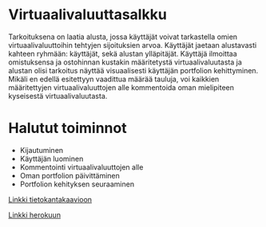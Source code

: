 # Virtuaalivaluuttasalkku 

Tarkoituksena on laatia alusta, jossa käyttäjät voivat tarkastella omien virtuaalivaluuttoihin tehtyjen sijoituksien arvoa. Käyttäjät jaetaan alustavasti kahteen ryhmään: käyttäjät, sekä alustan ylläpitäjät. Käyttäjä ilmoittaa omistuksensa ja ostohinnan kustakin määritetystä virtuaalivaluutasta ja alustan olisi tarkoitus näyttää visuaalisesti käyttäjän portfolion kehittyminen. Mikäli en edellä esitettyyn vaadittua määrää tauluja, voi kaikkien määritettyjen virtuaalivaluuttojen alle kommentoida oman mielipiteen kyseisestä virtuaalivaluutasta. 

<h1> Halutut toiminnot </h1>

- Kijautuminen
- Käyttäjän luominen
- Kommentointi virtuaalivaluuttojen alle
- Oman portfolion päivittäminen
- Portfolion kehityksen seuraaminen

[Linkki tietokantakaavioon](https://github.com/OttoLasma/VirtuaalivaluuttaPortfolio/blob/master/Screenshot%20from%202020-05-13%2020-04-25.png)

[Linkki herokuun](https://tsoha-cryptoportfolio.herokuapp.com/)
